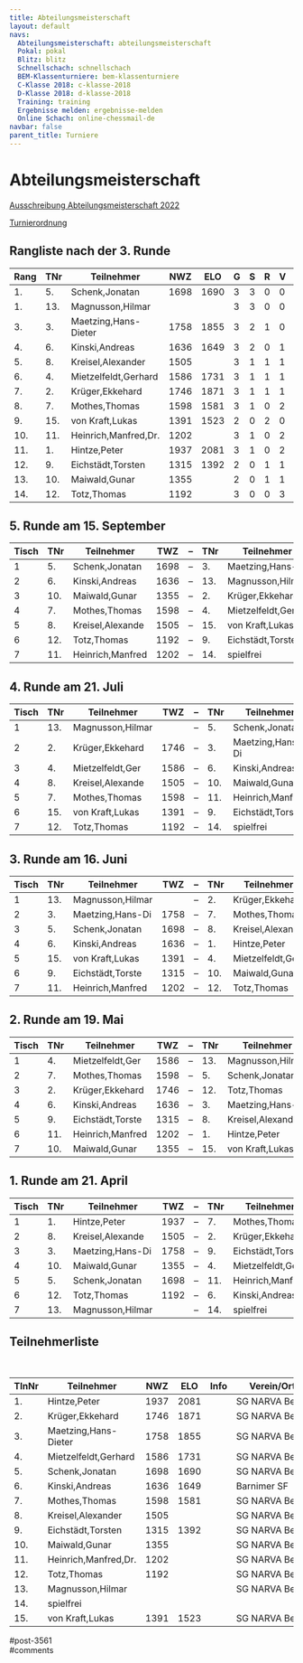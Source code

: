 ```yaml
---
title: Abteilungsmeisterschaft 
layout: default
navs:
  Abteilungsmeisterschaft: abteilungsmeisterschaft
  Pokal: pokal
  Blitz: blitz
  Schnellschach: schnellschach
  BEM-Klassenturniere: bem-klassenturniere
  C-Klasse 2018: c-klasse-2018
  D-Klasse 2018: d-klasse-2018
  Training: training
  Ergebnisse melden: ergebnisse-melden
  Online Schach: online-chessmail-de
navbar: false
parent_title: Turniere
---
```

<div class="post-3561 page type-page status-publish hentry" id="post-3561">
<h1 class="entry-title">Abteilungsmeisterschaft</h1>
<div class="entry-content">
<p><a href="http://www.narva-schach.de/wordpress/wp-content/uploads/2022/03/Abteilungsmeisterschaft-2022.pdf">Ausschreibung Abteilungsmeisterschaft 2022</a></p>
<p><a href="http://www.narva-schach.de/wordpress/wp-content/uploads/2020/01/Turnierordnung.pdf">Turnierordnung</a></p>
<h2>Rangliste nach der 3. Runde</h2>
<table class="clean swiss footable">
<thead>
<tr>
<th>Rang</th>
<th>TNr</th>
<th>Teilnehmer</th>
<th>NWZ</th>
<th>ELO</th>
<th>G</th>
<th>S</th>
<th>R</th>
<th>V</th>
<th>Punk</th>
<th>Buchh</th>
<th>SoBerg</th>
</tr>
</thead>
<tbody>
<tr>
<td>1.</td>
<td>5.</td>
<td>Schenk,Jonatan</td>
<td>1698</td>
<td>1690</td>
<td>3</td>
<td>3</td>
<td>0</td>
<td>0</td>
<td>3.0</td>
<td>4.0</td>
<td>4.00</td>
</tr>
<tr>
<td>1.</td>
<td>13.</td>
<td>Magnusson,Hilmar</td>
<td></td>
<td></td>
<td>3</td>
<td>3</td>
<td>0</td>
<td>0</td>
<td>3.0</td>
<td>4.0</td>
<td>4.00</td>
</tr>
<tr>
<td>3.</td>
<td>3.</td>
<td>Maetzing,Hans-Dieter</td>
<td>1758</td>
<td>1855</td>
<td>3</td>
<td>2</td>
<td>1</td>
<td>0</td>
<td>2.5</td>
<td>3.5</td>
<td>3.00</td>
</tr>
<tr>
<td>4.</td>
<td>6.</td>
<td>Kinski,Andreas</td>
<td>1636</td>
<td>1649</td>
<td>3</td>
<td>2</td>
<td>0</td>
<td>1</td>
<td>2.0</td>
<td>3.5</td>
<td>1.00</td>
</tr>
<tr>
<td>5.</td>
<td>8.</td>
<td>Kreisel,Alexander</td>
<td>1505</td>
<td></td>
<td>3</td>
<td>1</td>
<td>1</td>
<td>1</td>
<td>1.5</td>
<td>5.5</td>
<td>1.75</td>
</tr>
<tr>
<td>6.</td>
<td>4.</td>
<td>Mietzelfeldt,Gerhard</td>
<td>1586</td>
<td>1731</td>
<td>3</td>
<td>1</td>
<td>1</td>
<td>1</td>
<td>1.5</td>
<td>5.0</td>
<td>1.75</td>
</tr>
<tr>
<td>7.</td>
<td>2.</td>
<td>Krüger,Ekkehard</td>
<td>1746</td>
<td>1871</td>
<td>3</td>
<td>1</td>
<td>1</td>
<td>1</td>
<td>1.5</td>
<td>4.0</td>
<td>0.75</td>
</tr>
<tr>
<td>8.</td>
<td>7.</td>
<td>Mothes,Thomas</td>
<td>1598</td>
<td>1581</td>
<td>3</td>
<td>1</td>
<td>0</td>
<td>2</td>
<td>1.0</td>
<td>6.5</td>
<td>1.00</td>
</tr>
<tr>
<td>9.</td>
<td>15.</td>
<td>von Kraft,Lukas</td>
<td>1391</td>
<td>1523</td>
<td>2</td>
<td>0</td>
<td>2</td>
<td>0</td>
<td>1.0</td>
<td>4.5</td>
<td>1.25</td>
</tr>
<tr>
<td>10.</td>
<td>11.</td>
<td>Heinrich,Manfred,Dr.</td>
<td>1202</td>
<td></td>
<td>3</td>
<td>1</td>
<td>0</td>
<td>2</td>
<td>1.0</td>
<td>4.5</td>
<td>0.00</td>
</tr>
<tr>
<td>11.</td>
<td>1.</td>
<td>Hintze,Peter</td>
<td>1937</td>
<td>2081</td>
<td>3</td>
<td>1</td>
<td>0</td>
<td>2</td>
<td>1.0</td>
<td>3.5</td>
<td>0.50</td>
</tr>
<tr>
<td>12.</td>
<td>9.</td>
<td>Eichstädt,Torsten</td>
<td>1315</td>
<td>1392</td>
<td>2</td>
<td>0</td>
<td>1</td>
<td>1</td>
<td>0.5</td>
<td>5.5</td>
<td>1.25</td>
</tr>
<tr>
<td>13.</td>
<td>10.</td>
<td>Maiwald,Gunar</td>
<td>1355</td>
<td></td>
<td>2</td>
<td>0</td>
<td>1</td>
<td>1</td>
<td>0.5</td>
<td>4.5</td>
<td>0.75</td>
</tr>
<tr>
<td>14.</td>
<td>12.</td>
<td>Totz,Thomas</td>
<td>1192</td>
<td></td>
<td>3</td>
<td>0</td>
<td>0</td>
<td>3</td>
<td>0.0</td>
<td>4.5</td>
<td>0.00</td>
</tr>
</tbody>
</table>
<h2>5. Runde am 15. September</h2>
<table class="clean swiss">
<thead>
<tr>
<th>Tisch</th>
<th>TNr</th>
<th>Teilnehmer</th>
<th>TWZ</th>
<th>–</th>
<th>TNr</th>
<th>Teilnehmer</th>
<th>TWZ</th>
<th>Ergebnis</th>
</tr>
</thead>
<tbody>
<tr>
<td>1</td>
<td>5.</td>
<td>Schenk,Jonatan</td>
<td>1698</td>
<td>–</td>
<td>3.</td>
<td>Maetzing,Hans-Di</td>
<td>1758</td>
<td> –</td>
</tr>
<tr>
<td>2</td>
<td>6.</td>
<td>Kinski,Andreas</td>
<td>1636</td>
<td>–</td>
<td>13.</td>
<td>Magnusson,Hilmar</td>
<td></td>
<td> –</td>
</tr>
<tr>
<td>3</td>
<td>10.</td>
<td>Maiwald,Gunar</td>
<td>1355</td>
<td>–</td>
<td>2.</td>
<td>Krüger,Ekkehard</td>
<td>1746</td>
<td> –</td>
</tr>
<tr>
<td>4</td>
<td>7.</td>
<td>Mothes,Thomas</td>
<td>1598</td>
<td>–</td>
<td>4.</td>
<td>Mietzelfeldt,Ger</td>
<td>1586</td>
<td> –</td>
</tr>
<tr>
<td>5</td>
<td>8.</td>
<td>Kreisel,Alexande</td>
<td>1505</td>
<td>–</td>
<td>15.</td>
<td>von Kraft,Lukas</td>
<td>1391</td>
<td> –</td>
</tr>
<tr>
<td>6</td>
<td>12.</td>
<td>Totz,Thomas</td>
<td>1192</td>
<td>–</td>
<td>9.</td>
<td>Eichstädt,Torste</td>
<td>1315</td>
<td> –</td>
</tr>
<tr>
<td>7</td>
<td>11.</td>
<td>Heinrich,Manfred</td>
<td>1202</td>
<td>–</td>
<td>14.</td>
<td>spielfrei</td>
<td></td>
<td>+ – –</td>
</tr>
</tbody>
</table>
<h2>4. Runde am 21. Juli</h2>
<table class="clean swiss">
<thead>
<tr>
<th>Tisch</th>
<th>TNr</th>
<th>Teilnehmer</th>
<th>TWZ</th>
<th>–</th>
<th>TNr</th>
<th>Teilnehmer</th>
<th>TWZ</th>
<th>Ergebnis</th>
</tr>
</thead>
<tbody>
<tr>
<td>1</td>
<td>13.</td>
<td>Magnusson,Hilmar</td>
<td></td>
<td>–</td>
<td>5.</td>
<td>Schenk,Jonatan</td>
<td>1698</td>
<td>0 – 1</td>
</tr>
<tr>
<td>2</td>
<td>2.</td>
<td>Krüger,Ekkehard</td>
<td>1746</td>
<td>–</td>
<td>3.</td>
<td>Maetzing,Hans-Di</td>
<td>1758</td>
<td>½ – ½</td>
</tr>
<tr>
<td>3</td>
<td>4.</td>
<td>Mietzelfeldt,Ger</td>
<td>1586</td>
<td>–</td>
<td>6.</td>
<td>Kinski,Andreas</td>
<td>1636</td>
<td>0 – 1</td>
</tr>
<tr>
<td>4</td>
<td>8.</td>
<td>Kreisel,Alexande</td>
<td>1505</td>
<td>–</td>
<td>10.</td>
<td>Maiwald,Gunar</td>
<td>1355</td>
<td>0 – 1</td>
</tr>
<tr>
<td>5</td>
<td>7.</td>
<td>Mothes,Thomas</td>
<td>1598</td>
<td>–</td>
<td>11.</td>
<td>Heinrich,Manfred</td>
<td>1202</td>
<td>1 – 0</td>
</tr>
<tr>
<td>6</td>
<td>15.</td>
<td>von Kraft,Lukas</td>
<td>1391</td>
<td>–</td>
<td>9.</td>
<td>Eichstädt,Torste</td>
<td>1315</td>
<td>1 – 0</td>
</tr>
<tr>
<td>7</td>
<td>12.</td>
<td>Totz,Thomas</td>
<td>1192</td>
<td>–</td>
<td>14.</td>
<td>spielfrei</td>
<td></td>
<td>+ – –</td>
</tr>
</tbody>
</table>
<h2>3. Runde am 16. Juni</h2>
<table class="clean swiss">
<thead>
<tr>
<th>Tisch</th>
<th>TNr</th>
<th>Teilnehmer</th>
<th>TWZ</th>
<th>–</th>
<th>TNr</th>
<th>Teilnehmer</th>
<th>TWZ</th>
<th>Ergebnis</th>
</tr>
</thead>
<tbody>
<tr>
<td>1</td>
<td>13.</td>
<td>Magnusson,Hilmar</td>
<td></td>
<td>–</td>
<td>2.</td>
<td>Krüger,Ekkehard</td>
<td>1746</td>
<td>1 – 0</td>
</tr>
<tr>
<td>2</td>
<td>3.</td>
<td>Maetzing,Hans-Di</td>
<td>1758</td>
<td>–</td>
<td>7.</td>
<td>Mothes,Thomas</td>
<td>1598</td>
<td>1 – 0</td>
</tr>
<tr>
<td>3</td>
<td>5.</td>
<td>Schenk,Jonatan</td>
<td>1698</td>
<td>–</td>
<td>8.</td>
<td>Kreisel,Alexande</td>
<td>1505</td>
<td>1 – 0</td>
</tr>
<tr>
<td>4</td>
<td>6.</td>
<td>Kinski,Andreas</td>
<td>1636</td>
<td>–</td>
<td>1.</td>
<td>Hintze,Peter</td>
<td>1937</td>
<td>+ – –</td>
</tr>
<tr>
<td>5</td>
<td>15.</td>
<td>von Kraft,Lukas</td>
<td>1391</td>
<td>–</td>
<td>4.</td>
<td>Mietzelfeldt,Ger</td>
<td>1586</td>
<td>½ – ½</td>
</tr>
<tr>
<td>6</td>
<td>9.</td>
<td>Eichstädt,Torste</td>
<td>1315</td>
<td>–</td>
<td>10.</td>
<td>Maiwald,Gunar</td>
<td>1355</td>
<td>0 – 1</td>
</tr>
<tr>
<td>7</td>
<td>11.</td>
<td>Heinrich,Manfred</td>
<td>1202</td>
<td>–</td>
<td>12.</td>
<td>Totz,Thomas</td>
<td>1192</td>
<td>1 – 0</td>
</tr>
</tbody>
</table>
<h2>2. Runde am 19. Mai</h2>
<table class="clean swiss">
<thead>
<tr>
<th>Tisch</th>
<th>TNr</th>
<th>Teilnehmer</th>
<th>TWZ</th>
<th>–</th>
<th>TNr</th>
<th>Teilnehmer</th>
<th>TWZ</th>
<th>Ergebnis</th>
</tr>
</thead>
<tbody>
<tr>
<td>1</td>
<td>4.</td>
<td>Mietzelfeldt,Ger</td>
<td>1586</td>
<td>–</td>
<td>13.</td>
<td>Magnusson,Hilmar</td>
<td></td>
<td>0 – 1</td>
</tr>
<tr>
<td>2</td>
<td>7.</td>
<td>Mothes,Thomas</td>
<td>1598</td>
<td>–</td>
<td>5.</td>
<td>Schenk,Jonatan</td>
<td>1698</td>
<td>0 – 1</td>
</tr>
<tr>
<td>3</td>
<td>2.</td>
<td>Krüger,Ekkehard</td>
<td>1746</td>
<td>–</td>
<td>12.</td>
<td>Totz,Thomas</td>
<td>1192</td>
<td>1 – 0</td>
</tr>
<tr>
<td>4</td>
<td>6.</td>
<td>Kinski,Andreas</td>
<td>1636</td>
<td>–</td>
<td>3.</td>
<td>Maetzing,Hans-Di</td>
<td>1758</td>
<td>0 – 1</td>
</tr>
<tr>
<td>5</td>
<td>9.</td>
<td>Eichstädt,Torste</td>
<td>1315</td>
<td>–</td>
<td>8.</td>
<td>Kreisel,Alexande</td>
<td>1505</td>
<td>0 – 1</td>
</tr>
<tr>
<td>6</td>
<td>11.</td>
<td>Heinrich,Manfred</td>
<td>1202</td>
<td>–</td>
<td>1.</td>
<td>Hintze,Peter</td>
<td>1937</td>
<td>– – +</td>
</tr>
<tr>
<td>7</td>
<td>10.</td>
<td>Maiwald,Gunar</td>
<td>1355</td>
<td>–</td>
<td>15.</td>
<td>von Kraft,Lukas</td>
<td>1391</td>
<td>½ – ½</td>
</tr>
</tbody>
</table>
<h2>1. Runde am 21. April</h2>
<table class="clean swiss">
<thead>
<tr>
<th>Tisch</th>
<th>TNr</th>
<th>Teilnehmer</th>
<th>TWZ</th>
<th>–</th>
<th>TNr</th>
<th>Teilnehmer</th>
<th>TWZ</th>
<th>Ergebnis</th>
</tr>
</thead>
<tbody>
<tr>
<td>1</td>
<td>1.</td>
<td>Hintze,Peter</td>
<td>1937</td>
<td>–</td>
<td>7.</td>
<td>Mothes,Thomas</td>
<td>1598</td>
<td>0 – 1</td>
</tr>
<tr>
<td>2</td>
<td>8.</td>
<td>Kreisel,Alexande</td>
<td>1505</td>
<td>–</td>
<td>2.</td>
<td>Krüger,Ekkehard</td>
<td>1746</td>
<td>½ – ½</td>
</tr>
<tr>
<td>3</td>
<td>3.</td>
<td>Maetzing,Hans-Di</td>
<td>1758</td>
<td>–</td>
<td>9.</td>
<td>Eichstädt,Torste</td>
<td>1315</td>
<td>½ – ½</td>
</tr>
<tr>
<td>4</td>
<td>10.</td>
<td>Maiwald,Gunar</td>
<td>1355</td>
<td>–</td>
<td>4.</td>
<td>Mietzelfeldt,Ger</td>
<td>1586</td>
<td>0 – 1</td>
</tr>
<tr>
<td>5</td>
<td>5.</td>
<td>Schenk,Jonatan</td>
<td>1698</td>
<td>–</td>
<td>11.</td>
<td>Heinrich,Manfred</td>
<td>1202</td>
<td>1 – 0</td>
</tr>
<tr>
<td>6</td>
<td>12.</td>
<td>Totz,Thomas</td>
<td>1192</td>
<td>–</td>
<td>6.</td>
<td>Kinski,Andreas</td>
<td>1636</td>
<td>0 – 1</td>
</tr>
<tr>
<td>7</td>
<td>13.</td>
<td>Magnusson,Hilmar</td>
<td></td>
<td>–</td>
<td>14.</td>
<td>spielfrei</td>
<td></td>
<td>+ – –</td>
</tr>
</tbody>
</table>
<h2>Teilnehmerliste</h2>
<p> </p>
<table class="clean swiss footable">
<thead>
<tr>
<th>TlnNr</th>
<th>Teilnehmer</th>
<th>NWZ</th>
<th>ELO</th>
<th>Info</th>
<th>Verein/Ort</th>
<th>Land</th>
<th>Geburt</th>
</tr>
</thead>
<tbody>
<tr>
<td>1.</td>
<td>Hintze,Peter</td>
<td>1937</td>
<td>2081</td>
<td></td>
<td>SG NARVA Berlin</td>
<td>GER</td>
<td>1960</td>
</tr>
<tr>
<td>2.</td>
<td>Krüger,Ekkehard</td>
<td>1746</td>
<td>1871</td>
<td></td>
<td>SG NARVA Berlin</td>
<td>GER</td>
<td>1957</td>
</tr>
<tr>
<td>3.</td>
<td>Maetzing,Hans-Dieter</td>
<td>1758</td>
<td>1855</td>
<td></td>
<td>SG NARVA Berlin</td>
<td>GER</td>
<td>1948</td>
</tr>
<tr>
<td>4.</td>
<td>Mietzelfeldt,Gerhard</td>
<td>1586</td>
<td>1731</td>
<td></td>
<td>SG NARVA Berlin</td>
<td>GER</td>
<td>1937</td>
</tr>
<tr>
<td>5.</td>
<td>Schenk,Jonatan</td>
<td>1698</td>
<td>1690</td>
<td></td>
<td>SG NARVA Berlin</td>
<td>GER</td>
<td>1986</td>
</tr>
<tr>
<td>6.</td>
<td>Kinski,Andreas</td>
<td>1636</td>
<td>1649</td>
<td></td>
<td>Barnimer SF</td>
<td>GER</td>
<td>1983</td>
</tr>
<tr>
<td>7.</td>
<td>Mothes,Thomas</td>
<td>1598</td>
<td>1581</td>
<td></td>
<td>SG NARVA Berlin</td>
<td>GER</td>
<td>1978</td>
</tr>
<tr>
<td>8.</td>
<td>Kreisel,Alexander</td>
<td>1505</td>
<td></td>
<td></td>
<td>SG NARVA Berlin</td>
<td>GER</td>
<td>1972</td>
</tr>
<tr>
<td>9.</td>
<td>Eichstädt,Torsten</td>
<td>1315</td>
<td>1392</td>
<td></td>
<td>SG NARVA Berlin</td>
<td>GER</td>
<td>1966</td>
</tr>
<tr>
<td>10.</td>
<td>Maiwald,Gunar</td>
<td>1355</td>
<td></td>
<td></td>
<td>SG NARVA Berlin</td>
<td>–</td>
<td>1977</td>
</tr>
<tr>
<td>11.</td>
<td>Heinrich,Manfred,Dr.</td>
<td>1202</td>
<td></td>
<td></td>
<td>SG NARVA Berlin</td>
<td>–</td>
<td>1956</td>
</tr>
<tr>
<td>12.</td>
<td>Totz,Thomas</td>
<td>1192</td>
<td></td>
<td></td>
<td>SG NARVA Berlin</td>
<td>GER</td>
<td>1958</td>
</tr>
<tr>
<td>13.</td>
<td>Magnusson,Hilmar</td>
<td></td>
<td></td>
<td></td>
<td>SG NARVA Berlin</td>
<td>–</td>
<td>1988</td>
</tr>
<tr>
<td>14.</td>
<td>spielfrei</td>
<td></td>
<td></td>
<td></td>
<td></td>
<td></td>
<td></td>
</tr>
<tr>
<td>15.</td>
<td>von Kraft,Lukas</td>
<td>1391</td>
<td>1523</td>
<td></td>
<td>SG NARVA Berlin</td>
<td>GER</td>
<td>1978</td>
</tr>
</tbody>
</table>
</div><!-- .entry-content -->
</div> #post-3561 
<div id="comments">
</div> #comments 
